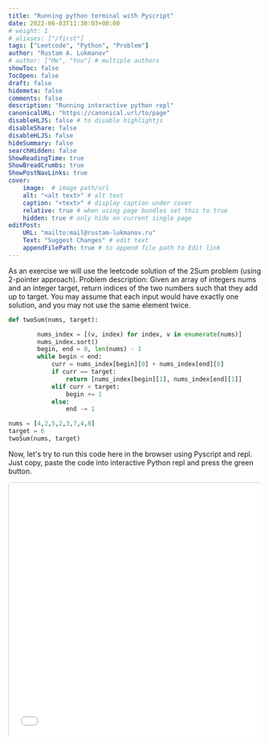 ```yaml
---
title: "Running python terminal with Pyscript"
date: 2022-06-03T11:30:03+00:00
# weight: 1
# aliases: ["/first"]
tags: ["Leetcode", "Python", "Problem"]
author: "Rustam A. Lukmanov"
# author: ["Me", "You"] # multiple authors
showToc: false
TocOpen: false
draft: false
hidemeta: false
comments: false
description: "Running interactive python repl"
canonicalURL: "https://canonical.url/to/page"
disableHLJS: false # to disable highlightjs
disableShare: false
disableHLJS: false
hideSummary: false
searchHidden: false
ShowReadingTime: true
ShowBreadCrumbs: true
ShowPostNavLinks: true
cover:
    image:  # image path/url
    alt: "<alt text>" # alt text
    caption: "<text>" # display caption under cover
    relative: true # when using page bundles set this to true
    hidden: true # only hide on current single page
editPost:
    URL: "mailto:mail@rustam-lukmanov.ru"
    Text: "Suggest Changes" # edit text
    appendFilePath: true # to append file path to Edit link
---
```


<p></p>
As an exercise we will use the leetcode solution of the 2Sum problem (using 2-pointer approach).
Problem description: Given an array of integers nums and an integer target, return indices of the two numbers such that they add up to target. You may assume that each input would have exactly one solution, and you may not use the same element twice.

```python
def twoSum(nums, target):

        nums_index = [(v, index) for index, v in enumerate(nums)]
        nums_index.sort()
        begin, end = 0, len(nums) - 1
        while begin < end:
            curr = nums_index[begin][0] + nums_index[end][0]
            if curr == target:
                return [nums_index[begin][1], nums_index[end][1]]
            elif curr < target:
                begin += 1
            else:
                end -= 1

nums = [4,2,5,2,3,7,4,8]
target = 6
twoSum(nums, target)
```

Now, let's try to run this code here in the browser using Pyscript and repl. Just copy, paste the code into interactive Python repl and press the green button.


<div class="wrapper">
  <!-- The padding-bottom value is calculated by dividing the height by the width of the iframe and multiplying by 100 -->
  <!-- For example, if the iframe is 100% by 700px, then the padding-bottom is 700 / 100 * 100 = 700% -->
  <div class="iframe-container" style="padding-bottom: 100%; position: relative; overflow: hidden;">
    <iframe src="/pyscript-environment.html" style="height:100%;width:100%;border:1px solid #CCC;border-radius:5px;position:absolute;top:0;left:0;"></iframe>
  </div>
</div>